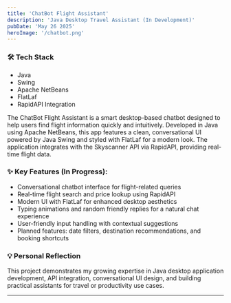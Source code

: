 ```yaml
---
title: 'ChatBot Flight Assistant'
description: 'Java Desktop Travel Assistant (In Development)'
pubDate: 'May 26 2025'
heroImage: '/chatbot.png'
---
```


### 🛠 Tech Stack
- Java 
- Swing 
- Apache NetBeans
- FlatLaf
- RapidAPI Integration

The ChatBot Flight Assistant is a smart desktop-based chatbot designed to help users find flight information quickly and intuitively. Developed in Java using Apache NetBeans, this app features a clean, conversational UI powered by Java Swing and styled with FlatLaf for a modern look. The application integrates with the Skyscanner API via RapidAPI, providing real-time flight data.

### ✨ Key Features (In Progress):

- Conversational chatbot interface for flight-related queries
- Real-time flight search and price lookup using RapidAPI
- Modern UI with FlatLaf for enhanced desktop aesthetics
- Typing animations and random friendly replies for a natural chat experience
- User-friendly input handling with contextual suggestions
- Planned features: date filters, destination recommendations, and booking shortcuts

### 💡 Personal Reflection
This project demonstrates my growing expertise in Java desktop application development, API integration, conversational UI design, and building practical assistants for travel or productivity use cases.

--- 